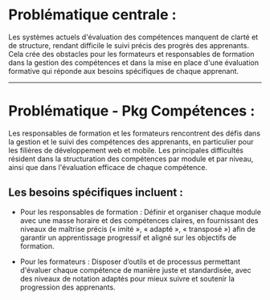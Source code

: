 # Problématique centrale : 

Les systèmes actuels d'évaluation des compétences manquent de clarté et de structure, rendant difficile le suivi précis des progrès des apprenants. Cela crée des obstacles pour les formateurs et responsables de formation dans la gestion des compétences et dans la mise en place d'une évaluation formative qui réponde aux besoins spécifiques de chaque apprenant.

---
# Problématique - Pkg Compétences :

Les responsables de formation et les formateurs rencontrent des défis dans la gestion et le suivi des compétences des apprenants, en particulier pour les filières de développement web et mobile. Les principales difficultés résident dans la structuration des compétences par module et par niveau, ainsi que dans l'évaluation efficace de chaque compétence.

## Les besoins spécifiques incluent :

- Pour les responsables de formation : 
Définir et organiser chaque module avec une masse horaire et des compétences claires, en fournissant des niveaux de maîtrise précis (« imité », « adapté », « transposé ») afin de garantir un apprentissage progressif et aligné sur les objectifs de formation.

- Pour les formateurs : 
Disposer d’outils et de processus permettant d'évaluer chaque compétence de manière juste et standardisée, avec des niveaux de notation adaptés pour mieux suivre et soutenir la progression des apprenants.